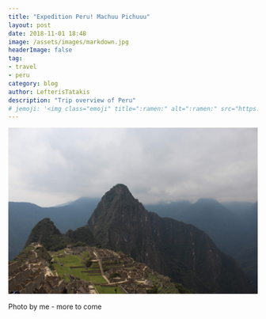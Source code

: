 ```yaml
---
title: "Expedition Peru! Machuu Pichuuu"
layout: post
date: 2018-11-01 18:48
image: /assets/images/markdown.jpg
headerImage: false
tag:
- travel
- peru
category: blog
author: LefterisTatakis
description: "Trip overview of Peru"
# jemoji: '<img class="emoji" title=":ramen:" alt=":ramen:" src="https://assets.github.com/images/icons/emoji/unicode/1f35c.png" height="20" width="20" align="absmiddle">'
---
```


![Markdowm Image][1]
<figcaption class="caption">Photo by me - more to come </figcaption>

[1]: /assets/images/peru.JPG